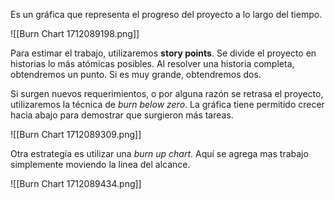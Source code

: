 Es un gráfica que representa el progreso del proyecto a lo largo del tiempo.

![[Burn Chart 1712089198.png]]

Para estimar el trabajo, utilizaremos **story points**. Se divide el proyecto en historias lo más atómicas posibles. Al resolver una historia completa, obtendremos un punto. Si es muy grande, obtendremos dos.

Si surgen nuevos requerimientos, o por alguna razón se retrasa el proyecto, utilizaremos la técnica de *burn below zero*. La gráfica tiene permitido crecer hacia abajo para demostrar que surgieron más tareas.

![[Burn Chart 1712089309.png]]

Otra estrategía es utilizar una *burn up chart*. Aquí se agrega mas trabajo simplemente moviendo la linea del alcance.

![[Burn Chart 1712089434.png]]
